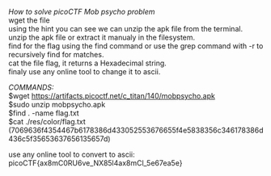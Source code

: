 _How to solve picoCTF Mob psycho problem_ <br>
wget the file<br>
using the hint you can see we can unzip the apk file from the terminal.<br>
unzip the apk file or extract it manualy in the filesystem.<br>
find for the flag using the find command or use the grep command with -r to recursively find for matches.<br>
cat the file flag, it returns a Hexadecimal string.<br>
finaly use any online tool to change it to ascii.<br>

*COMMANDS:* <br>
$wget https://artifacts.picoctf.net/c_titan/140/mobpsycho.apk<br>
$sudo unzip mobpsycho.apk<br>
$find . -name flag.txt<br>
$cat ./res/color/flag.txt (7069636f4354467b6178386d433052553676655f4e5838356c346178386d436c5f35653637656135657d)<br>

use any online tool to convert to ascii: picoCTF{ax8mC0RU6ve_NX85l4ax8mCl_5e67ea5e}<br>
